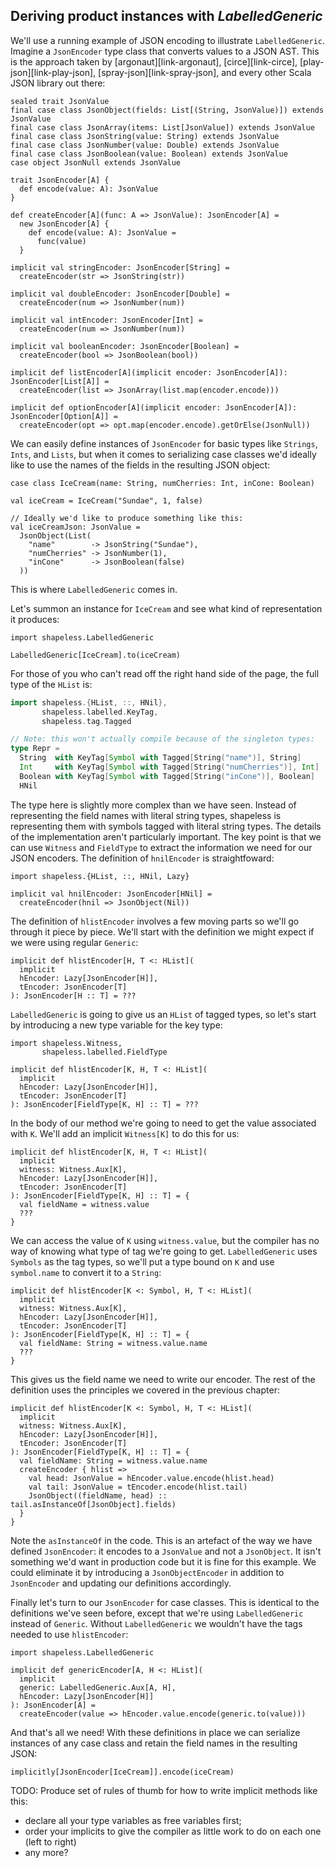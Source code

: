 ## Deriving product instances with *LabelledGeneric*

We'll use a running example of JSON encoding to illustrate `LabelledGeneric`.
Imagine a `JsonEncoder` type class that converts values to a JSON AST.
This is the approach taken by [argonaut][link-argonaut], [circe][link-circe],
[play-json][link-play-json], [spray-json][link-spray-json],
and every other Scala JSON library out there:

```tut:book:silent
sealed trait JsonValue
final case class JsonObject(fields: List[(String, JsonValue)]) extends JsonValue
final case class JsonArray(items: List[JsonValue]) extends JsonValue
final case class JsonString(value: String) extends JsonValue
final case class JsonNumber(value: Double) extends JsonValue
final case class JsonBoolean(value: Boolean) extends JsonValue
case object JsonNull extends JsonValue

trait JsonEncoder[A] {
  def encode(value: A): JsonValue
}

def createEncoder[A](func: A => JsonValue): JsonEncoder[A] =
  new JsonEncoder[A] {
    def encode(value: A): JsonValue =
      func(value)
  }

implicit val stringEncoder: JsonEncoder[String] =
  createEncoder(str => JsonString(str))

implicit val doubleEncoder: JsonEncoder[Double] =
  createEncoder(num => JsonNumber(num))

implicit val intEncoder: JsonEncoder[Int] =
  createEncoder(num => JsonNumber(num))

implicit val booleanEncoder: JsonEncoder[Boolean] =
  createEncoder(bool => JsonBoolean(bool))

implicit def listEncoder[A](implicit encoder: JsonEncoder[A]): JsonEncoder[List[A]] =
  createEncoder(list => JsonArray(list.map(encoder.encode)))

implicit def optionEncoder[A](implicit encoder: JsonEncoder[A]): JsonEncoder[Option[A]] =
  createEncoder(opt => opt.map(encoder.encode).getOrElse(JsonNull))
```

We can easily define instances of `JsonEncoder`
for basic types like `Strings`, `Ints`, and `Lists`,
but when it comes to serializing case classes
we'd ideally like to use the names of the fields
in the resulting JSON object:

```tut:book:silent
case class IceCream(name: String, numCherries: Int, inCone: Boolean)

val iceCream = IceCream("Sundae", 1, false)

// Ideally we'd like to produce something like this:
val iceCreamJson: JsonValue =
  JsonObject(List(
    "name"        -> JsonString("Sundae"),
    "numCherries" -> JsonNumber(1),
    "inCone"      -> JsonBoolean(false)
  ))
```

This is where `LabelledGeneric` comes in.

Let's summon an instance for `IceCream`
and see what kind of representation it produces:

```tut:book
import shapeless.LabelledGeneric

LabelledGeneric[IceCream].to(iceCream)
```

For those of you who can't read off the right hand side of the page,
the full type of the `HList` is:

```scala
import shapeless.{HList, ::, HNil},
       shapeless.labelled.KeyTag,
       shapeless.tag.Tagged

// Note: this won't actually compile because of the singleton types:
type Repr =
  String  with KeyTag[Symbol with Tagged[String("name")], String]     ::
  Int     with KeyTag[Symbol with Tagged[String("numCherries")], Int] ::
  Boolean with KeyTag[Symbol with Tagged[String("inCone")], Boolean]  ::
  HNil
```

The type here is slightly more complex than we have seen.
Instead of representing the field names with literal string types,
shapeless is representing them with symbols tagged with literal string types.
The details of the implementation aren't particularly important.
The key point is that we can use `Witness` and `FieldType`
to extract the information we need for our JSON encoders.
The definition of `hnilEncoder` is straightfoward:

```tut:book
import shapeless.{HList, ::, HNil, Lazy}

implicit val hnilEncoder: JsonEncoder[HNil] =
  createEncoder(hnil => JsonObject(Nil))
```

The definition of `hlistEncoder` involves a few moving parts
so we'll go through it piece by piece.
We'll start with the definition we might expect
if we were using regular `Generic`:

```tut:book
implicit def hlistEncoder[H, T <: HList](
  implicit
  hEncoder: Lazy[JsonEncoder[H]],
  tEncoder: JsonEncoder[T]
): JsonEncoder[H :: T] = ???
```

`LabelledGeneric` is going to give us an `HList` of tagged types,
so let's start by introducing a new type variable for the key type:

```tut:book
import shapeless.Witness,
       shapeless.labelled.FieldType

implicit def hlistEncoder[K, H, T <: HList](
  implicit
  hEncoder: Lazy[JsonEncoder[H]],
  tEncoder: JsonEncoder[T]
): JsonEncoder[FieldType[K, H] :: T] = ???
```

In the body of our method
we're going to need to get the value associated with `K`.
We'll add an implicit `Witness[K]` to do this for us:

```tut:book
implicit def hlistEncoder[K, H, T <: HList](
  implicit
  witness: Witness.Aux[K],
  hEncoder: Lazy[JsonEncoder[H]],
  tEncoder: JsonEncoder[T]
): JsonEncoder[FieldType[K, H] :: T] = {
  val fieldName = witness.value
  ???
}
```

We can access the value of `K` using `witness.value`,
but the compiler has no way of knowing what type of tag we're going to get.
`LabelledGeneric` uses `Symbols` as the tag types,
so we'll put a type bound on `K`
and use `symbol.name` to convert it to a `String`:

```tut:book
implicit def hlistEncoder[K <: Symbol, H, T <: HList](
  implicit
  witness: Witness.Aux[K],
  hEncoder: Lazy[JsonEncoder[H]],
  tEncoder: JsonEncoder[T]
): JsonEncoder[FieldType[K, H] :: T] = {
  val fieldName: String = witness.value.name
  ???
}
```

This gives us the field name we need to write our encoder.
The rest of the definition uses
the principles we covered in the previous chapter:

```tut:book
implicit def hlistEncoder[K <: Symbol, H, T <: HList](
  implicit
  witness: Witness.Aux[K],
  hEncoder: Lazy[JsonEncoder[H]],
  tEncoder: JsonEncoder[T]
): JsonEncoder[FieldType[K, H] :: T] = {
  val fieldName: String = witness.value.name
  createEncoder { hlist =>
    val head: JsonValue = hEncoder.value.encode(hlist.head)
    val tail: JsonValue = tEncoder.encode(hlist.tail)
    JsonObject((fieldName, head) :: tail.asInstanceOf[JsonObject].fields)
  }
}
```

Note the `asInstanceOf` in the code.
This is an artefact of the way we have defined `JsonEncoder`:
it encodes to a `JsonValue` and not a `JsonObject`.
It isn't something we'd want in production code
but it is fine for this example.
We could eliminate it by introducing a `JsonObjectEncoder`
in addition to `JsonEncoder` and updating our definitions accordingly.

Finally let's turn to our `JsonEncoder` for case classes.
This is identical to the definitions we've seen before,
except that we're using `LabelledGeneric` instead of `Generic`.
Without `LabelledGeneric`
we wouldn't have the tags needed to use `hlistEncoder`:

```tut:book
import shapeless.LabelledGeneric

implicit def genericEncoder[A, H <: HList](
  implicit
  generic: LabelledGeneric.Aux[A, H],
  hEncoder: Lazy[JsonEncoder[H]]
): JsonEncoder[A] =
  createEncoder(value => hEncoder.value.encode(generic.to(value)))
```

And that's all we need!
With these definitions in place
we can serialize instances of any case class
and retain the field names in the resulting JSON:

```tut:book
implicitly[JsonEncoder[IceCream]].encode(iceCream)
```

<div class="callout callout-danger">
  TODO: Produce set of rules of thumb for how to write implicit methods like this:

  - declare all your type variables as free variables first;
  - order your implicits to give the compiler as little work to do on each one (left to right)
  - any more?
</div>

